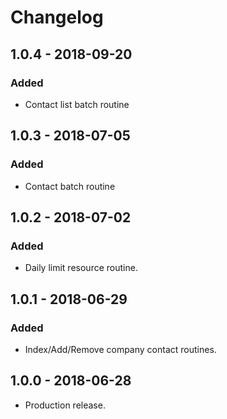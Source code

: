 # Changelog

## 1.0.4 - 2018-09-20
### Added
- Contact list batch routine

## 1.0.3 - 2018-07-05
### Added
- Contact batch routine

## 1.0.2 - 2018-07-02
### Added
- Daily limit resource routine.

## 1.0.1 - 2018-06-29
### Added
- Index/Add/Remove company contact routines.

## 1.0.0 - 2018-06-28
- Production release.